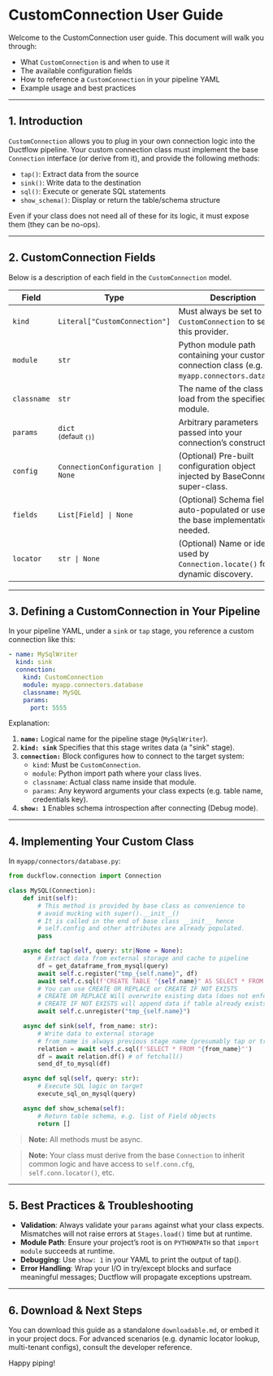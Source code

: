 # CustomConnection User Guide
Welcome to the CustomConnection user guide. This document will walk you through:

- What `CustomConnection` is and when to use it
- The available configuration fields
- How to reference a `CustomConnection` in your pipeline YAML
- Example usage and best practices

---

## 1. Introduction

`CustomConnection` allows you to plug in your own connection logic into the Ductflow pipeline. Your custom connection class must implement the base `Connection` interface (or derive from it), and provide the following methods:

- `tap()`: Extract data from the source
- `sink()`: Write data to the destination
- `sql()`: Execute or generate SQL statements
- `show_schema()`: Display or return the table/schema structure

Even if your class does not need all of these for its logic, it must expose them (they can be no-ops).

---

## 2. CustomConnection Fields

Below is a description of each field in the `CustomConnection` model.

| Field      | Type                             | Description                                                                                  |
|------------|----------------------------------|----------------------------------------------------------------------------------------------|
| `kind`     | `Literal["CustomConnection"]`   | Must always be set to `CustomConnection` to select this provider.                            |
| `module`   | `str`                            | Python module path containing your custom connection class (e.g. `myapp.connectors.database`).    |
| `classname`| `str`                            | The name of the class to load from the specified module.                                     |
| `params`   | `dict`<br><small>(default `{}`)</small> | Arbitrary parameters passed into your connection’s constructor.                              |
| `config`   | `ConnectionConfiguration \| None`| (Optional) Pre-built configuration object injected by BaseConnection super-class.            |
| `fields`   | `List[Field] \| None`           | (Optional) Schema fields, auto-populated or used by the base implementation if needed.      |
| `locator`  | `str \| None`                   | (Optional) Name or identifier used by `Connection.locate()` for dynamic discovery.         |

---

## 3. Defining a CustomConnection in Your Pipeline

In your pipeline YAML, under a `sink` or `tap` stage, you reference a custom connection like this:

```yaml
- name: MySqlWriter
  kind: sink
  connection:
    kind: CustomConnection
    module: myapp.connectors.database
    classname: MySQL
    params:
      port: 5555
```

Explanation:

1. **`name:`** Logical name for the pipeline stage (`MySqlWriter`).
2. **`kind: sink`** Specifies that this stage writes data (a "sink" stage).
3. **`connection:`** Block configures how to connect to the target system:
    - `kind`: Must be `CustomConnection`.
    - `module`: Python import path where your class lives.
    - `classname`: Actual class name inside that module.
    - `params`: Any keyword arguments your class expects (e.g. table name, credentials key).
4. **`show: 1`** Enables schema introspection after connecting (Debug mode).

---

## 4. Implementing Your Custom Class

In `myapp/connectors/database.py`:

```python
from duckflow.connection import Connection

class MySQL(Connection):
    def init(self):
        # This method is provided by base class as convenience to
        # avoid mucking with super().__init__()
        # It is called in the end of base class __init__ hence
        # self.config and other attributes are already populated.
        pass

    async def tap(self, query: str|None = None):
        # Extract data from external storage and cache to pipeline
        df = get_dataframe_from_mysql(query)
        await self.c.register("tmp_{self.name}", df)
        await self.c.sql(f'CREATE TABLE "{self.name}" AS SELECT * FROM data')
        # You can use CREATE OR REPLACE or CREATE IF NOT EXISTS
        # CREATE OR REPLACE Will overwrite existing data (does not enforce stage name uniqueness)
        # CREATE IF NOT EXISTS will append data if table already exists.
        await self.c.unregister("tmp_{self.name}")

    async def sink(self, from_name: str):
        # Write data to external storage
        # from_name is always previous stage name (presumably tap or transform)
        relation = await self.c.sql(f'SELECT * FROM "{from_name}"')
        df = await relation.df() # of fetchall()
        send_df_to_mysql(df)

    async def sql(self, query: str):
        # Execute SQL logic on target
        execute_sql_on_mysql(query)

    async def show_schema(self):
        # Return table schema, e.g. list of Field objects
        return []
```

> **Note:** All methods must be async.

> **Note:** Your class must derive from the base `Connection` to inherit common logic and have access to `self.conn.cfg`, `self.conn.locator()`, etc.

---

## 5. Best Practices & Troubleshooting

- **Validation**: Always validate your `params` against what your class expects. Mismatches will not raise errors at `Stages.load()` time but at runtime.
- **Module Path**: Ensure your project’s root is on `PYTHONPATH` so that `import module` succeeds at runtime.
- **Debugging**: Use `show: 1` in your YAML to print the output of tap().
- **Error Handling**: Wrap your I/O in try/except blocks and surface meaningful messages; Ductflow will propagate exceptions upstream.

---

## 6. Download & Next Steps

You can download this guide as a standalone `downloadable.md`, or embed it in your project docs. For advanced scenarios (e.g. dynamic locator lookup, multi-tenant configs), consult the developer reference.

Happy piping!
